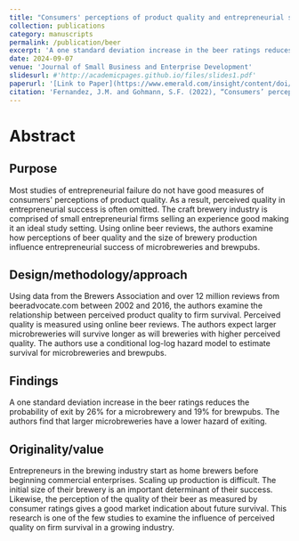 ```yaml
---
title: "Consumers' perceptions of product quality and entrepreneurial survival: evidence from the craft brewery industry"
collection: publications
category: manuscripts
permalink: /publication/beer
excerpt: 'A one standard deviation increase in the beer ratings reduces the probability of exit by 26% for a microbrewery and 19% for brewpubs. The authors find that larger microbreweries have a lower hazard of exiting.'
date: 2024-09-07
venue: 'Journal of Small Business and Enterprise Development'
slidesurl: #'http://academicpages.github.io/files/slides1.pdf'
paperurl: '[Link to Paper](https://www.emerald.com/insight/content/doi/10.1108/JSBED-12-2020-0439/full/html)'
citation: 'Fernandez, J.M. and Gohmann, S.F. (2022), “Consumers’ perceptions of product quality and entrepreneurial survival: evidence from the craft brewery industry”, Journal of Small Business and Enterprise Development, Vol. 29 No. 3, pp. 441-460. https://doi.org/10.1108/JSBED-12-2020-0439'
---
```


# Abstract
## Purpose
Most studies of entrepreneurial failure do not have good measures of consumers' perceptions of product quality. As a result, perceived quality in entrepreneurial success is often omitted. The craft brewery industry is comprised of small entrepreneurial firms selling an experience good making it an ideal study setting. Using online beer reviews, the authors examine how perceptions of beer quality and the size of brewery production influence entrepreneurial success of microbreweries and brewpubs.

## Design/methodology/approach
Using data from the Brewers Association and over 12 million reviews from beeradvocate.com between 2002 and 2016, the authors examine the relationship between perceived product quality to firm survival. Perceived quality is measured using online beer reviews. The authors expect larger microbreweries will survive longer as will breweries with higher perceived quality. The authors use a conditional log-log hazard model to estimate survival for microbreweries and brewpubs.

## Findings
A one standard deviation increase in the beer ratings reduces the probability of exit by 26% for a microbrewery and 19% for brewpubs. The authors find that larger microbreweries have a lower hazard of exiting.

## Originality/value
Entrepreneurs in the brewing industry start as home brewers before beginning commercial enterprises. Scaling up production is difficult. The initial size of their brewery is an important determinant of their success. Likewise, the perception of the quality of their beer as measured by consumer ratings gives a good market indication about future survival. This research is one of the few studies to examine the influence of perceived quality on firm survival in a growing industry.
